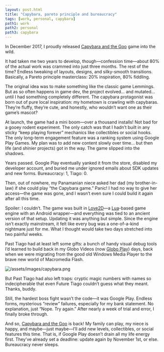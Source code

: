 ```yaml
---
layout: post.html
title: "Capybara, pareto principle and bureaucracy"
tags: [work, personal, capybara]
path1: work
path2: personal
path3: capybara
---
```


In December 2017, I proudly released [Capybara and the Goo](https://play.google.com/store/apps/details?id=com.timotta.games.monsterarrow) game into the wild.

It had taken me two years to develop, though—confession time—about 80% of the actual work was crammed into just three months. The rest of the time? Endless tweaking of layouts, designs, and silky-smooth transitions. Basically, a Pareto principle masterclass: 20% inspiration, 80% fiddling.

The original idea was to make something like the classic game Lemmings. But as so often happens in game dev, the project evolved… and mutated… until I had something completely different. The capybara protagonist was born out of pure local inspiration: my hometown is crawling with capybaras. They’re fluffy, they’re cute, and honestly, who wouldn’t want one as their game’s mascot?

At launch, the game had a mini boom—over a thousand installs! Not bad for a gooey rodent experiment. The only catch was that I hadn’t built in any sticky “keep playing forever” mechanics like collectibles or social hooks. The only long-term engagement feature was a ranking system using Google Play Games. My plan was to add new content slowly over time… but then life (and shinier projects) got in the way. The game slipped into the shadows.

Years passed. Google Play eventually yanked it from the store, disabled my developer account, and buried me under ignored emails about SDK updates and new forms. Bureaucracy: 1, Tiago: 0.

Then, out of nowhere, my Panamanian niece asked her dad (my brother-in-law) if she could play “the Capybara game.” Panic! I had no way to give her access—the game was gone, and I wasn’t even sure I could build it again after all this time.

Spoiler: I couldn’t. The game was built in [Love2D](https://love2d.org/)—a [Lua](https://www.lua.org/)-based game engine with an Android wrapper—and everything was tied to an ancient version of that setup. Updating it was anything but simple. Since the engine isn’t exactly mainstream, it felt like every bug was a one-of-a-kind nightmare just for me. What I thought would take two days stretched into two painful weeks.

Past Tiago had at least left some gifts: a bunch of handy visual debug tools I’d learned to build back in my Globo Videos (now [Globo Play](https://globoplay.globo.com/)) days, back when we were migrating from the good old Windows Media Player to the brave new world of Macromedia Flash.

![/assets/images/capybara.png](/assets/images/capybara.png)

But Past Tiago had also left traps: cryptic magic numbers with names so indecipherable that even Future Tiago couldn’t guess what they meant. Thanks, buddy.

Still, the hardest boss fight wasn’t the code—it was Google Play. Endless forms, mysterious “review” failures, especially for my bank statement. No explanation, just “Nope. Try again.” After nearly a week of trial and error, I finally broke through.

And so, [Capybara and the Goo](https://play.google.com/store/apps/details?id=com.timotta.games.monsterarrow) is back! My family can play, my niece is happy, and maybe—just maybe—I’ll add new levels, collectibles, or social features this time. That is, if Google Play doesn’t drain all my life energy first. They’ve already set a deadline: update again by November 1st, or else. Bureaucracy never sleeps.
